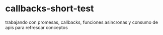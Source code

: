 # callbacks-short-test
trabajando con promesas, callbacks, funciones asincronas y consumo de apis para refrescar conceptos
